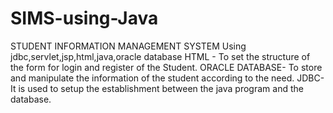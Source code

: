 # SIMS-using-Java
STUDENT INFORMATION MANAGEMENT SYSTEM
Using jdbc,servlet,jsp,html,java,oracle database
HTML - To set the structure of the form for login and register of the Student.
ORACLE DATABASE- To store and manipulate the information of the student according to the need.
JDBC- It is used to setup the establishment between the java program and the database.

